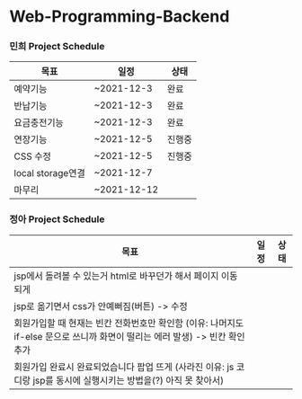 # Web-Programming-Backend

### 민희 Project Schedule
| 목표                           | 일정                 | 상태 |
|--------------------------------|----------------------|--------|
| 예약기능   | ~2021-12-3 | 완료     |
| 반납기능   | ~2021-12-3 | 완료     |
| 요금충전기능   | ~2021-12-3 | 완료     |
| 연장기능   | ~2021-12-5 | 진행중     |
| CSS 수정   | ~2021-12-5 | 진행중     |
| local storage연결 | ~2021-12-7 |     |
| 마무리 | ~2021-12-12 |      |


### 정아 Project Schedule
| 목표                           | 일정                 | 상태 |
|--------------------------------|----------------------|--------|
| jsp에서 돌려볼 수 있는거 html로 바꾸던가 해서 페이지 이동 되게    |        |         |
| jsp로 옮기면서 css가 안예뻐짐(버튼) -> 수정   |      |         |
| 회원가입할 때 현재는 빈칸 전화번호만 확인함 (이유: 나머지도 if-else 문으로 쓰니까 화면이 떨리는 에러 발생) -> 빈칸 확인 추가 |        |     |
| 회원가입 완료시 완료되었습니다 팝업 뜨게 (사라진 이유: js 코디랑 jsp를 동시에 실행시키는 방법을(?) 아직 못 찾아서) |        |      |


